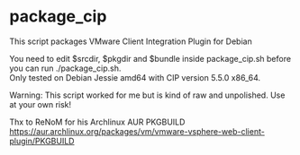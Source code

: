 # package_cip
This script packages VMware Client Integration Plugin for Debian<br />

You need to edit $srcdir, $pkgdir and $bundle inside package_cip.sh before you can run ./package_cip.sh.<br />
Only tested on Debian Jessie amd64 with CIP version 5.5.0 x86_64.<br />

Warning: This script worked for me but is kind of raw and unpolished. Use at your own risk!

Thx to ReNoM for his Archlinux AUR PKGBUILD<br />
https://aur.archlinux.org/packages/vm/vmware-vsphere-web-client-plugin/PKGBUILD
